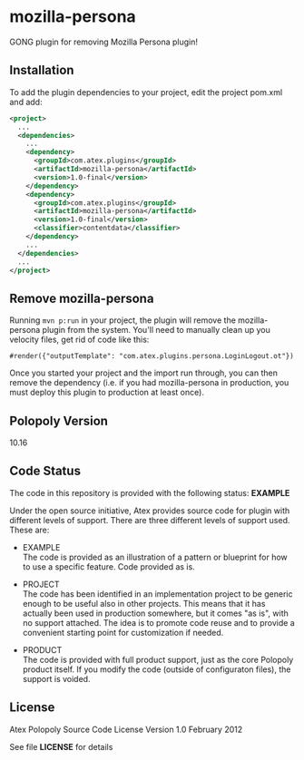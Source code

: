 mozilla-persona
===============

GONG plugin for removing Mozilla Persona plugin!

## Installation

To add the plugin dependencies to your project, edit the project pom.xml and add:

```xml
<project>
  ...
  <dependencies>
    ...
    <dependency>
      <groupId>com.atex.plugins</groupId>
      <artifactId>mozilla-persona</artifactId>
      <version>1.0-final</version>
    </dependency>
    <dependency>
      <groupId>com.atex.plugins</groupId>
      <artifactId>mozilla-persona</artifactId>
      <version>1.0-final</version>
      <classifier>contentdata</classifier>
    </dependency>
    ...
  </dependencies>
  ...
</project>
```

## Remove mozilla-persona

Running `mvn p:run` in your project, the plugin will remove the mozilla-persona plugin from the system.
You'll need to manually clean up you velocity files, get rid of code like this:

```
#render({"outputTemplate": "com.atex.plugins.persona.LoginLogout.ot"})
```

Once you started your project and the import run through, you can then remove the dependency
(i.e. if you had mozilla-persona in production, you must deploy this plugin to production at least once).


## Polopoly Version
10.16

## Code Status
The code in this repository is provided with the following status: **EXAMPLE**

Under the open source initiative, Atex provides source code for plugin with different levels of support. There are three different levels of support used. These are:

- EXAMPLE  
The code is provided as an illustration of a pattern or blueprint for how to use a specific feature. Code provided as is.

- PROJECT  
The code has been identified in an implementation project to be generic enough to be useful also in other projects. This means that it has actually been used in production somewhere, but it comes "as is", with no support attached. The idea is to promote code reuse and to provide a convenient starting point for customization if needed.

- PRODUCT  
The code is provided with full product support, just as the core Polopoly product itself.
If you modify the code (outside of configuraton files), the support is voided.


## License
Atex Polopoly Source Code License
Version 1.0 February 2012

See file **LICENSE** for details
